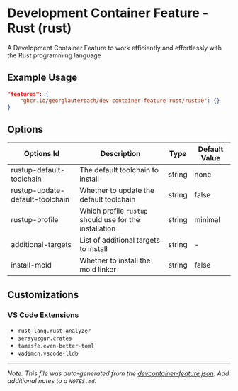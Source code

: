 
# Development Container Feature - Rust (rust)

A Development Container Feature to work efficiently and effortlessly with the Rust programming language

## Example Usage

```json
"features": {
    "ghcr.io/georglauterbach/dev-container-feature-rust/rust:0": {}
}
```

## Options

| Options Id | Description | Type | Default Value |
|-----|-----|-----|-----|
| rustup-default-toolchain | The default toolchain to install | string | none |
| rustup-update-default-toolchain | Whether to update the default toolchain | string | false |
| rustup-profile | Which profile `rustup` should use for the installation | string | minimal |
| additional-targets | List of additional targets to install | string | - |
| install-mold | Whether to install the mold linker | string | false |

## Customizations

### VS Code Extensions

- `rust-lang.rust-analyzer`
- `serayuzgur.crates`
- `tamasfe.even-better-toml`
- `vadimcn.vscode-lldb`



---

_Note: This file was auto-generated from the [devcontainer-feature.json](https://github.com/georglauterbach/dev-container-feature-rust/blob/main/src/rust/devcontainer-feature.json).  Add additional notes to a `NOTES.md`._
